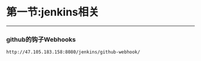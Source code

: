 # 第一节:jenkins相关

---
### github的钩子Webhooks  
`http://47.105.183.158:8080/jenkins/github-webhook/`  



